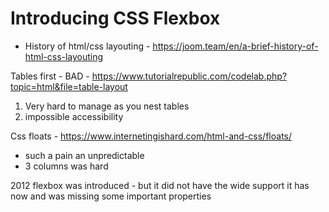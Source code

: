 # Introducing CSS Flexbox
* History of html/css layouting - https://joom.team/en/a-brief-history-of-html-css-layouting

Tables first - BAD - https://www.tutorialrepublic.com/codelab.php?topic=html&file=table-layout

1. Very hard to manage as you nest tables 
2. impossible accessibility 

Css floats - https://www.internetingishard.com/html-and-css/floats/
* such a pain an unpredictable
* 3 columns was hard

2012 flexbox was introduced - but it did not have the wide support it has now and was missing some important properties
